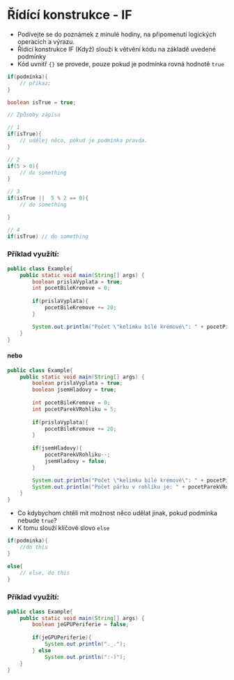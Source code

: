 # Řídící konstrukce - IF

- Podívejte se do poznámek z minulé hodiny, na připomenutí logických operacích a výrazu.
- Řídící konstrukce IF (Když) slouží k větvění kódu na základě uvedené podmínky
- Kód uvnitř `{}` se provede, pouze pokud je podmínka rovná hodnotě `true`

```java
if(podmínka){
    // příkaz;
}

boolean isTrue = true;

// Způsoby zápisu

// 1
if(isTrue){
    // udělej něco, pokud je podmínka pravda.
}

// 2 
if(5 > 0){
    // do something    
}

// 3
if(isTrue ||  5 % 2 == 0){
    // do something

}

// 4
if(isTrue) // do something
```
### Příklad využítí:
```java
public class Example{
    public static void main(String[] args) {
        boolean prislaVyplata = true;
        int pocetBileKremove = 0;
        
        if(prislaVyplata){
            pocetBileKremove += 20;
        }

        System.out.println("Počet \"kelímku bílé krémové\": " + pocetPiv);
    }
}
```
#### nebo
```java
public class Example{
    public static void main(String[] args) {
        boolean prislaVyplata = true;
        boolean jsemHladovy = true;
        
        int pocetBileKremove = 0;
        int pocetParekVRohliku = 5;
        
        if(prislaVyplata){
            pocetBileKremove += 20;
        }
        
        if(jsemHladovy){
            pocetParekVRohliku--;
            jsemHladovy = false;
        }

        System.out.println("Počet \"kelímku bílé krémové\": " + pocetPiv);
        System.out.println("Počet párku v rohlíku je: " + pocetParekVRohliku);
    }
}
```

- Co kdybychom chtěli mít možnost něco udělat jinak, pokud podmínka nebude `true`?
- K tomu slouží klíčové slovo `else`
```java
if(podminka){
    //do this
}

else{
    // else, do this
}
```
### Příklad využítí:

```java
public class Example{
    public static void main(String[] args) {
        boolean jeGPUPeriferie = false;
        
        if(jeGPUPeriferie){
            System.out.println("._.");
        } else
            System.out.println(":-)");
    }
}
```



